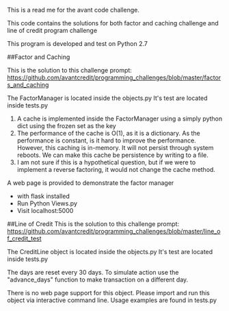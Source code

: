 This is a read me for the avant code challenge. 

This code contains the solutions for both factor and caching challenge and line of credit program challenge

This program is developed and test on Python 2.7

##Factor and Caching

This is the solution to this challenge prompt: https://github.com/avantcredit/programming_challenges/blob/master/factors_and_caching

The FactorManager is located inside the objects.py 
It's test are located inside tests.py 


1. A cache is implemented inside the FactorManager using a simply python dict using the frozen set as the key
2. The performance of the cache is O(1), as it is a dictionary. As the performance is constant, is it hard to improve the performance. 
However, this caching is in-memory. It will not persist through system reboots. We can make this cache be persistence by writing to a file. 
3. I am not sure if this is a hypothetical question, but if we were to implement a reverse factoring, it would not change the cache method. 

A web page is provided to demonstrate the factor manager
* with flask installed
* Run Python Views.py
* Visit localhost:5000

##Line of Credit 
This is the solution to this challenge prompt: https://github.com/avantcredit/programming_challenges/blob/master/line_of_credit_test

The CreditLine object is located inside the objects.py 
It's test are located inside tests.py 

The days are reset every 30 days. 
To simulate action use the "advance_days" function to make transaction on a different day. 

There is no web page support for this object. Please import and run this object via interactive command line. 
Usage examples are found in tests.py 
